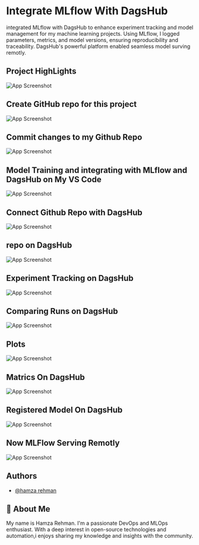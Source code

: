 
# Integrate MLflow With DagsHub

integrated MLflow with DagsHub to enhance experiment tracking and model management for my machine learning projects. Using MLflow, I logged parameters, metrics, and model versions, ensuring reproducibility and traceability. DagsHub's powerful platform enabled seamless model surving remotly.




## Project HighLights

![App Screenshot](https://github.com/masterwithhamza/Integrate-MLflow-With-DagsHub/blob/main/images/p1.png?raw=true)

## Create GitHub repo for this project

![App Screenshot](https://github.com/masterwithhamza/Integrate-MLflow-With-DagsHub/blob/main/images/p11.png?raw=true)

## Commit changes to my Github Repo

![App Screenshot](https://github.com/masterwithhamza/Integrate-MLflow-With-DagsHub/blob/main/images/p12.png?raw=true)

## Model Training and integrating with MLflow and DagsHub on My VS Code

![App Screenshot](https://github.com/masterwithhamza/Integrate-MLflow-With-DagsHub/blob/main/images/p2.png?raw=true)

## Connect Github Repo with DagsHub

![App Screenshot](https://github.com/masterwithhamza/Integrate-MLflow-With-DagsHub/blob/main/images/p3.png?raw=true)

## repo on DagsHub

![App Screenshot](https://github.com/masterwithhamza/Integrate-MLflow-With-DagsHub/blob/main/images/p4.png?raw=true)
## Experiment Tracking on DagsHub

![App Screenshot](https://github.com/masterwithhamza/Integrate-MLflow-With-DagsHub/blob/main/images/p5.png?raw=true)

## Comparing Runs on DagsHub

![App Screenshot](https://github.com/masterwithhamza/Integrate-MLflow-With-DagsHub/blob/main/images/p6.png?raw=true)

## Plots

![App Screenshot](https://github.com/masterwithhamza/Integrate-MLflow-With-DagsHub/blob/main/images/p7.png?raw=true)

## Matrics On DagsHub

![App Screenshot](https://github.com/masterwithhamza/Integrate-MLflow-With-DagsHub/blob/main/images/p8.png?raw=true)

## Registered Model On DagsHub

![App Screenshot](https://github.com/masterwithhamza/Integrate-MLflow-With-DagsHub/blob/main/images/p9.png?raw=true)

## Now MLFlow Serving Remotly

![App Screenshot](https://github.com/masterwithhamza/Integrate-MLflow-With-DagsHub/blob/main/images/p10.png?raw=true)




## Authors

- [@hamza rehman](https://github.com/masterwithhamza/)


## 🚀 About Me
My name is Hamza Rehman. I'm a passionate DevOps and MLOps enthusiast. With a deep interest in open-source technologies and automation,i enjoys sharing my knowledge and insights with the community.

